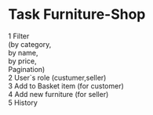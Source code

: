 # Task Furniture-Shop
1 Filter <br>
    (by category,<br>
     by name,<br>
     by price,<br>
     Pagination)<br>
2 User`s role (custumer,seller)<br>
3 Add to Basket item (for customer)<br>
4 Add new furniture (for seller)<br>
5 History<br>